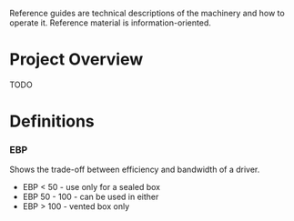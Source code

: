 Reference guides are technical descriptions of the machinery 
and how to operate it. Reference material is information-oriented.

# Project Overview
TODO
# Definitions
### EBP
Shows the trade-off between efficiency and bandwidth of a driver. 
* EBP < 50 - use only for a sealed box
* EBP 50 - 100 - can be used in either
* EBP > 100 - vented box only
